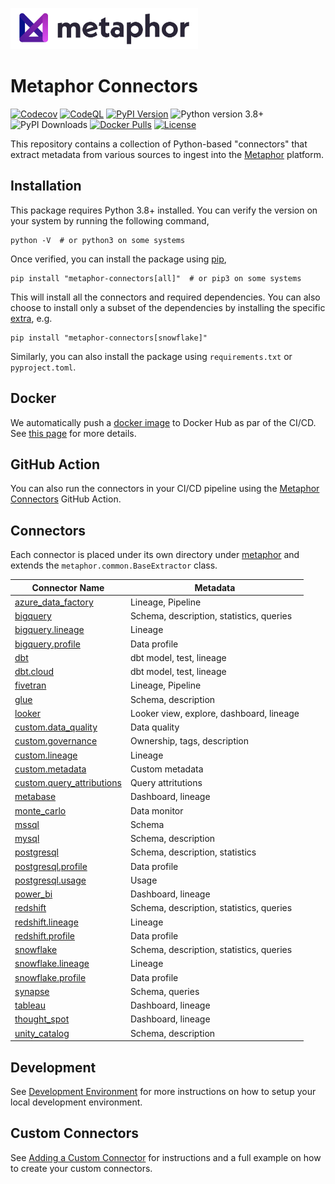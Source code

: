 <a href="https://metaphor.io"><img src="https://github.com/MetaphorData/connectors/raw/main/logo.png" width="300" /></a>

# Metaphor Connectors

[![Codecov](https://img.shields.io/codecov/c/github/MetaphorData/connectors)](https://app.codecov.io/gh/MetaphorData/connectors/tree/main)
[![CodeQL](https://github.com/MetaphorData/connectors/workflows/CodeQL/badge.svg)](https://github.com/MetaphorData/connectors/actions/workflows/codeql-analysis.yml)
[![PyPI Version](https://img.shields.io/pypi/v/metaphor-connectors)](https://pypi.org/project/metaphor-connectors/)
![Python version 3.8+](https://img.shields.io/badge/python-3.8%2B-blue)
![PyPI Downloads](https://img.shields.io/pypi/dm/metaphor-connectors)
[![Docker Pulls](https://img.shields.io/docker/pulls/metaphordata/connectors)](https://hub.docker.com/r/metaphordata/connectors)
[![License](https://img.shields.io/github/license/MetaphorData/connectors)](https://github.com/MetaphorData/connectors/blob/master/LICENSE)

This repository contains a collection of Python-based "connectors" that extract metadata from various sources to ingest into the [Metaphor](https://metaphor.io) platform.

## Installation

This package requires Python 3.8+ installed. You can verify the version on your system by running the following command,

```shell
python -V  # or python3 on some systems
```

Once verified, you can install the package using [pip](https://docs.python.org/3/installing/index.html),

```shell
pip install "metaphor-connectors[all]"  # or pip3 on some systems
```

This will install all the connectors and required dependencies. You can also choose to install only a subset of the dependencies by installing the specific [extra](https://packaging.python.org/tutorials/installing-packages/#installing-setuptools-extras), e.g.

```shell
pip install "metaphor-connectors[snowflake]"
```

Similarly, you can also install the package using `requirements.txt` or `pyproject.toml`.

## Docker

We automatically push a [docker image](https://hub.docker.com/r/metaphordata/connectors) to Docker Hub as par of the CI/CD. See [this page](./docs/docker.md) for more details.

## GitHub Action

You can also run the connectors in your CI/CD pipeline using the [Metaphor Connectors](https://github.com/marketplace/actions/metaphor-connectors-github-action) GitHub Action.

## Connectors

Each connector is placed under its own directory under [metaphor](./metaphor) and extends the `metaphor.common.BaseExtractor` class.

| Connector Name                                                  | Metadata                                 |
|-----------------------------------------------------------------|------------------------------------------|  
| [azure_data_factory](metaphor/azure_data_factory/README.md)     | Lineage, Pipeline                        |
| [bigquery](metaphor/bigquery/README.md)                         | Schema, description, statistics, queries |
| [bigquery.lineage](metaphor/bigquery/lineage/README.md)         | Lineage                                  |
| [bigquery.profile](metaphor/bigquery/profile/README.md)         | Data profile                             |
| [dbt](metaphor/dbt/README.md)                                   | dbt model, test, lineage                 |
| [dbt.cloud](metaphor/dbt/cloud/README.md)                       | dbt model, test, lineage                 |
| [fivetran](metaphor/fivetran/README.md)                         | Lineage, Pipeline                        |
| [glue](metaphor/glue/README.md)                                 | Schema, description                      |
| [looker](metaphor/looker/README.md)                             | Looker view, explore, dashboard, lineage |
| [custom.data_quality](metaphor/custom/data_quality/README.md)   | Data quality                             |
| [custom.governance](metaphor/custom/governance/README.md)       | Ownership, tags, description             |
| [custom.lineage](metaphor/custom/lineage/README.md)             | Lineage                                  |
| [custom.metadata](metaphor/custom/metadata/README.md)           | Custom metadata                          |
| [custom.query_attributions](metaphor/custom/metadata/README.md) | Query attritutions                       |
| [metabase](metaphor/metabase/README.md)                         | Dashboard, lineage                       |
| [monte_carlo](metaphor/monte_carlo/README.md)                   | Data monitor                             |
| [mssql](metaphor/mssql/README.md)                               | Schema                                   |
| [mysql](metaphor/mysql/README.md)                               | Schema, description                      |
| [postgresql](metaphor/postgresql/README.md)                     | Schema, description, statistics          |
| [postgresql.profile](metaphor/postgresql/profile/README.md)     | Data profile                             |
| [postgresql.usage](metaphor/postgresql/usage/README.md)         | Usage                                    |
| [power_bi](metaphor/power_bi/README.md)                         | Dashboard, lineage                       |
| [redshift](metaphor/redshift/README.md)                         | Schema, description, statistics, queries |
| [redshift.lineage](metaphor/redshift/lineage/README.md)         | Lineage                                  |
| [redshift.profile](metaphor/redshift/profile/README.md)         | Data profile                             |
| [snowflake](metaphor/snowflake/README.md)                       | Schema, description, statistics, queries |
| [snowflake.lineage](metaphor/snowflake/lineage/README.md)       | Lineage                                  |
| [snowflake.profile](metaphor/snowflake/profile/README.md)       | Data profile                             |
| [synapse](metaphor/synapse//README.md)                          | Schema, queries                          |
| [tableau](metaphor/tableau/README.md)                           | Dashboard, lineage                       |
| [thought_spot](metaphor/thought_spot/README.md)                 | Dashboard, lineage                       |
| [unity_catalog](metaphor/unity_catalog/README.md)               | Schema, description                      |

## Development

See [Development Environment](docs/develop.md) for more instructions on how to setup your local development environment.

## Custom Connectors

See [Adding a Custom Connector](docs/custom.md) for instructions and a full example on how to create your custom connectors.
